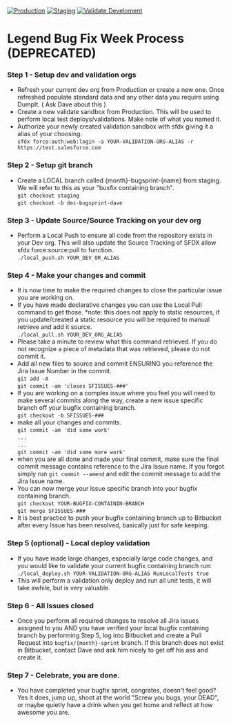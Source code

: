 [![Production](https://github.com/Legend-Boats/HappySoup/actions/workflows/pr_deploy_to_production.yml/badge.svg)](https://github.com/Legend-Boats/HappySoup/actions/workflows/pr_deploy_to_production.yml)
[![Staging](https://github.com/Legend-Boats/HappySoup/actions/workflows/pr_deploy_to_staging.yml/badge.svg)](https://github.com/Legend-Boats/HappySoup/actions/workflows/pr_deploy_to_staging.yml)
[![Validate Develoment](https://github.com/Legend-Boats/HappySoup/actions/workflows/pr_develop.yml/badge.svg)](https://github.com/Legend-Boats/HappySoup/actions/workflows/pr_develop.yml)

# Legend Bug Fix Week Process (DEPRECATED)

### Step 1 - Setup dev and validation orgs

* Refresh your current dev org from Production or create a new one.  Once refreshed populate standard data and 
any other data you require using DumpIt. ( Ask Dave about this )
* Create a new validate sandbox from Production. This will be used to perform local test deploys/validations. Make note of what you named it.
* Authorize your newly created validation sandbox with sfdx giving it a alias of your choosing.  
``sfdx force:auth:web:login -a YOUR-VALIDATION-ORG-ALIAS -r https://test.salesforce.com``


### Step 2 - Setup git branch

* Create a LOCAL branch called {month}-bugsprint-{name} from staging.  We will refer to this as your "buxfix containing branch".    
``git checkout staging``     
``git checkout -b dec-bugsprint-dave`` 

### Step 3 - Update Source/Source Tracking on your dev org

* Perform a Local Push to ensure all code from the repository exists in your Dev org.  This will also update the Source Tracking of SFDX allow sfdx force:source:pull to function.  
``./local_push.sh YOUR_DEV_OR_ALIAS``

### Step 4 - Make your changes and commit
* It is now time to make the required changes to close the particular issue you are working on.
* If you have made declarative changes you can use the  Local Pull command to get those.  *note: this does not apply to static resources, if you update/created a static resource you will be required to manual retrieve and add it source.  
``./local_pull.sh YOUR_DEV_ORG_ALIAS``
* Please take a minute to review what this command retrieved.  If you do not recognize a piece of metadata that was retrieved, please do not commit it.
* Add all new files to source and commit ENSURING you reference the Jira Issue Number in the commit.  
``git add -A``  
``git commit -am 'closes SFISSUES-###'``  
* If you are working on a complex issue where you feel you will need to make several commits along the way, create a new issue specific branch off your bugfix containing branch.  
``git checkout -b SFISSUES-###``  
* make all your changes and commits.  
``git commit -am 'did some work'``  
``...``  
``...``  
``git commit -am 'did some more work'``
* when you are all done and made your final commit, make sure the final commit message contains reference to the Jira Issue name.  If you forgot simply run ``git commit --amend`` and edit the commit message to add the Jira Issue name.
* You can now merge your Issue specific branch into your bugfix containing branch.  
``git checkout YOUR-BUGFIX-CONTAININ-BRANCH``  
``git merge SFISSUES-###``
* It is best practice to push your bugfix containing branch up to Bitbucket after every Issue has been resolved, basically just for safe keeping.

### Step 5 (optional) - Local deploy validation

* If you have made large changes, especially large code changes, and you would like to validate your current bugfix containing branch run:  
``./local_deploy.sh YOUR-VALIDATION-ORG-ALIAS RunLocalTests true``
* This will perform a validation only deploy and run all unit tests, it will take awhile, but is very valuable.

### Step 6 - All Issues closed
* Once you perform all required changes to resolve all Jira issues assigned to you AND you have verified your local bugfix containing branch by performing Step 5, log into Bitbucket and create a Pull Request
into ``bugfix/{month}-sprint`` branch.  If this branch does not exist in Bitbucket, contact Dave and ask him nicely to get off his ass and create it.

### Step 7 - Celebrate, you are done.
* You have completed your bugfix sprint, congrates, doesn't feel good? Yes it does, jump up, shoot at the world "Screw you bugs, your DEAD", or maybe quietly have a drink when you get home and reflect at how awesome you are.
